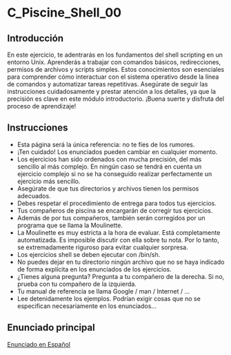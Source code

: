 # C_Piscine_Shell_00

## Introducción
En este ejercicio, te adentrarás en los fundamentos del shell scripting en un entorno Unix. Aprenderás a trabajar con comandos básicos, redirecciones, permisos de archivos y scripts simples. Estos conocimientos son esenciales para comprender cómo interactuar con el sistema operativo desde la línea de comandos y automatizar tareas repetitivas. Asegúrate de seguir las instrucciones cuidadosamente y prestar atención a los detalles, ya que la precisión es clave en este módulo introductorio. ¡Buena suerte y disfruta del proceso de aprendizaje!

## Instrucciones
- Esta página será la única referencia: no te fíes de los rumores.
- ¡Ten cuidado! Los enunciados pueden cambiar en cualquier momento.
- Los ejercicios han sido ordenados con mucha precisión, del más sencillo al más complejo. En ningún caso se tendrá en cuenta un ejercicio complejo si no se ha conseguido realizar perfectamente un ejercicio más sencillo.
- Asegúrate de que tus directorios y archivos tienen los permisos adecuados.
- Debes respetar el procedimiento de entrega para todos tus ejercicios.
- Tus compañeros de piscina se encargarán de corregir tus ejercicios.
- Además de por tus compañeros, también serán corregidos por un programa que se llama la Moulinette.
- La Moulinette es muy estricta a la hora de evaluar. Está completamente automatizada. Es imposible discutir con ella sobre tu nota. Por lo tanto, se extremadamente riguroso para evitar cualquier sorpresa.
- Los ejercicios shell se deben ejecutar con /bin/sh.
- No puedes dejar en tu directorio ningún archivo que no se haya indicado de forma explícita en los enunciados de los ejercicios.
- ¿Tienes alguna pregunta? Pregunta a tu compañero de la derecha. Si no, prueba con tu compañero de la izquierda.
- Tu manual de referencia se llama Google / man / Internet / ...
- Lee detenidamente los ejemplos. Podrían exigir cosas que no se especifican necesariamente en los enunciados...

## Enunciado principal
[Enunciado en Español](./es.subject.pdf)

